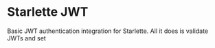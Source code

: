 # Starlette JWT
Basic JWT authentication integration for Starlette. All it does is validate
JWTs and set 
